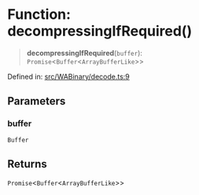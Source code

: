 # Function: decompressingIfRequired()

> **decompressingIfRequired**(`buffer`): `Promise`\<`Buffer`\<`ArrayBufferLike`\>\>

Defined in: [src/WABinary/decode.ts:9](https://github.com/Fokusdotid/bail/blob/99acc683da8779d62a0509bb4108fdb35cb2b061/src/WABinary/decode.ts#L9)

## Parameters

### buffer

`Buffer`

## Returns

`Promise`\<`Buffer`\<`ArrayBufferLike`\>\>
